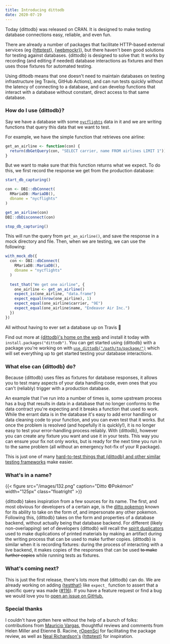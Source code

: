 ```yaml
---
title: Introducing dittodb
date: 2020-07-19
---
```


Today {dittodb} was released on CRAN. It is designed to make testing database connections easy, reliable, and even fun.

There are already a number of packages that facilitate HTTP-based external services (eg [{httptest}](https://enpiar.com/r/httptest/), [{webmockr}](https://docs.ropensci.org/webmockr/)), but there haven't been good solutions for testing against databases. {dittodb} is designed to solve that: It works by recording (and editing if needed) database interactions as fixtures and then uses those fixtures for automated testing. 

Using dittodb means that one doesn't need to maintain databases on testing infrastructure (eg Travis, GitHub Actions), and can run tests quickly without the latency of connecting to a database, and can develop functions that interact with a database without constant, direct access to that same database. 

### How do I use {dittodb}?
Say we have a database with some [`nycflights`](https://CRAN.R-project.org/package=nycflights13) data in it and we are writing functions that query this data that we want to test. 

For example, we have the simple function that retrieves one airline:

```r
get_an_airline <- function(con) {
  return(dbGetQuery(con, "SELECT carrier, name FROM airlines LIMIT 1"))
}
```

But we want to make sure that this function returns what we expect. To do this, we first record the response we get from the production database:

```r
start_db_capturing()

con <- DBI::dbConnect(
  RMariaDB::MariaDB(),
  dbname = "nycflights"
)

get_an_airline(con)
DBI::dbDisconnect(con)

stop_db_capturing()
```

This will run the query from `get_an_airline()`, and save the response in a mock directory and file. Then, when we are testing, we can use the following:

```r
with_mock_db({
  con <- DBI::dbConnect(
    RMariaDB::MariaDB(),
    dbname = "nycflights"
  )
  
  test_that("We get one airline", {
    one_airline <- get_an_airline()
    expect_is(one_airline, "data.frame")
    expect_equal(nrow(one_airline), 1)
    expect_equal(one_airline$carrier, "9E")
    expect_equal(one_airline$name, "Endeavor Air Inc.")
  })
})
```

All without having to ever set a database up on Travis 🎉 

Find out more at [{dittodb}'s home on the web](https://dittodb.jonkeane.com) and install it today with `install.packages("dittodb")`. You can get started using {dittodb} with a package you're working on with [`use_dittodb("/path/to/package/")`](https://dittodb.jonkeane.com/reference/use_dittodb.html) which will set everything up to get started testing your database interactions.

### What else can {dittodb} do?

Because {dittodb} uses files as fixtures for database responses, it allows you to test many aspects of your data handling code, even ones that you can't (reliably) trigger with a production database. 

An example that I've run into a number of times is, some upstream process has a bug that results in data in a database that no longer conforms to the data contract you're expecting and it breaks a function that used to work. While the errant data is in the database it's easy to add error handling or data cleaning code to your function, and you can even test that it works. But once the problem is resolved (and hopefully it is quickly!), it is no longer easy to test your error-handling process reliably. With {dittodb}, however you can create any fixture you want and use it in your tests. This way you can ensure your fix not only works, but is ready for the next time you run in to the same problem (all without an emergency hot-fix of your R package). 

This is just one of many [hard-to-test things that {dittodb} and other similar testing frameworks](https://enpiar.com/2017/06/21/7-hard-testing-problems-made-easy-by-httptest/#5-rare-or-difficult-to-trigger-server-behavior) make easier.

### What's in a name?

{{< figure src="/images/132.png" caption="Ditto ©Pokémon" width="125px" class="floatright" >}}

{dittodb} takes inspiration from a few sources for its name. The first, and most obvious for developers of a certain age, is the [ditto pokemon](https://www.pokemon.com/us/pokedex/ditto) known for its ability to take on the form of, and impersonate any other pokemon. Following this, {dittodb} takes on the form and properties of a database backend, without actually being that database backend. For different (likely non-overlapping) set of developers {dittodb} will recall the [spirit duplicators](https://en.wikipedia.org/wiki/Spirit_duplicator) used to make duplications of printed materials by making an artifact during the writing process that can be used to make further copies. {dittodb} is similar when it is recording fixtures: during the process of interacting with a live backend, it makes copies of the responses that can be used ~~to make further copies~~ while running tests as fixtures.

### What's coming next?

This is just the first release, there's lots more that {dittodb} can do. We are already working on adding [{testthat}](http://testthat.r-lib.org) like `expect_` function to assert that a specific query was made ([#116](https://github.com/ropensci/dittodb/issues/116)). If you have a feature request or find a bug we would love you to [open an issue on GitHub.](https://github.com/ropensci/dittodb/issues/) 

### Special thanks
I couldn't have gotten here without the help of a bunch of folks: contributions from [Mauricio Vargas](https://pacha.dev), thoughtful reviews and comments from Helen Miller and Etienne B. Racine, [rOpenSci](https://ropensci.org) for facilitating the package review, as well as [Neal Richardson's](https://enpiar.com) [{httptest}](https://enpiar.com/r/httptest/) for inspiration.



